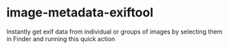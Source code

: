 # image-metadata-exiftool
Instantly get exif data from individual or groups of images by selecting them in Finder and running this quick action
